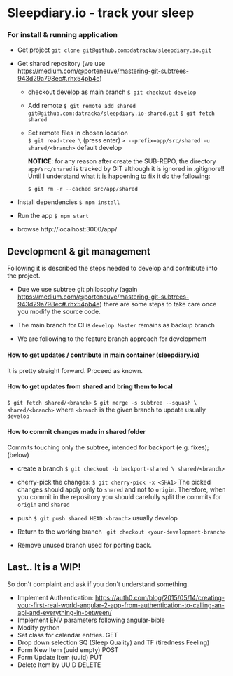 # Sleepdiary.io - track your sleep

### For install & running application 

* Get project
 `git clone git@github.com:datracka/sleepdiary.io.git`

* Get shared repository (we use https://medium.com/@porteneuve/mastering-git-subtrees-943d29a798ec#.rhx54pb4e)

    * checkout develop as main branch
        `$ git checkout develop`

    * Add remote
        `$ git remote add shared git@github.com:datracka/sleepdiary.io-shared.git`
        `$ git fetch shared`

    * Set remote files in chosen location  
        `$ git read-tree \` (press enter)
        `> --prefix=app/src/shared -u shared/<branch>` default develop       
        
        **NOTICE**: for any reason after create the SUB-REPO, the directory `app/src/shared` is tracked by GIT 
        although it is ignored in .gitignore!! Until I understand what it is happening to fix it do the following:  
        
        `$ git rm -r --cached src/app/shared ` 

* Install dependencies
    `$ npm install`

* Run the app
    `$ npm start`

*  browse http://localhost:3000/app/

## Development & git management

Following it is described the steps needed to develop and contribute into the project.

- Due we use subtree git philosophy (again https://medium.com/@porteneuve/mastering-git-subtrees-943d29a798ec#.rhx54pb4e)
there are some steps to take care once you modify the source code.

- The main branch for CI is `develop`. `Master` remains as backup branch
- We are following to the feature branch approach for development

#### How to get updates / contribute in main container (sleepdiary.io) 

it is pretty straight forward. Proceed as known.

#### How to get updates from shared and bring them to local 

`$ git fetch shared/<branch>`
`$ git merge -s subtree --squash \ shared/<branch>` where `<branch` is the given branch to update
usually `develop`

#### How to commit changes made in shared folder 

Commits touching only the subtree, intended for backport (e.g. fixes); (below)

- create a branch `$ git checkout -b backport-shared \ shared/<branch>`

- cherry-pick the changes: `$ git cherry-pick -x <SHA1>`
   The picked changes should apply only to `shared` and not to `origin`. Therefore, when you commit in the repository
   you should carefully split the commits for `origin` and `shared`

- push `$ git push shared HEAD:<branch>` usually develop

- Return to the working branch ` git checkout <your-development-branch>`

- Remove unused branch used for porting back.


## Last.. It is a WIP!

So don't complaint and ask if you don't understand something.

- Implement Authentication: https://auth0.com/blog/2015/05/14/creating-your-first-real-world-angular-2-app-from-authentication-to-calling-an-api-and-everything-in-between/
- Implement ENV parameters following angular-bible
- Modify python
- Set class for calendar entries. GET
- Drop down selection SQ (Sleep Quality) and TF (tiredness Feeling)
- Form New Item (uuid empty) POST
- Form Update Item (uuid) PUT
- Delete Item by UUID DELETE
